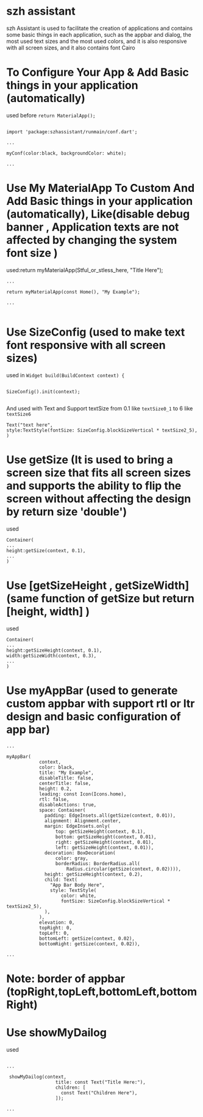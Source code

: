 # szh assistant

szh Assistant is used to facilitate the creation of applications and contains some basic things in each application, such as the appbar and dialog, the most used text sizes and the most used colors, and it is also responsive with all screen sizes, and it also contains font Cairo

# To Configure Your App & Add Basic things in your application (automatically)
used before ```return MaterialApp(); ```

```

import 'package:szhassistant/runmain/conf.dart';

...

myConf(color:black, backgroundColor: white);

...
```
# Use My MaterialApp To Custom And Add Basic things in your application (automatically), Like(disable debug banner , Application texts are not affected by changing the system font size )

used:return myMaterialApp(Stful_or_stless_here, "Title Here");

```
...

return myMaterialApp(const Home(), "My Example");

...


```

# Use SizeConfig (used to make text font responsive with all screen sizes)
used in ```Widget build(BuildContext context) { ```

```

SizeConfig().init(context);


```
And used with Text and Support textSize from 0.1 like ```textSize0_1``` to 6 like ```textSize6```

```
Text("text here",
style:TextStyle(fontSize: SizeConfig.blockSizeVertical * textSize2_5),
)
```

# Use getSize (It is used to bring a screen size that fits all screen sizes and supports the ability to flip the screen without affecting the design by return size 'double') 

used
```
Container(
...
height:getSize(context, 0.1),
... 
)
```

# Use [getSizeHeight , getSizeWidth] (same function of getSize but return [height, width] ) 
used
```
Container(
...
height:getSizeHeight(context, 0.1),
width:getSizeWidth(context, 0.3),
... 
)
```




# Use myAppBar (used to generate custom appbar with support rtl or ltr design and basic configuration of app bar)

```
...

myAppBar(
            context,
            color: black,
            title: "My Example",
            disableTitle: false,
            centerTitle: false,
            height: 0.2,
            leading: const Icon(Icons.home),
            rtl: false,
            disableActions: true,
            space: Container(
              padding: EdgeInsets.all(getSize(context, 0.01)),
              alignment: Alignment.center,
              margin: EdgeInsets.only(
                  top: getSizeHeight(context, 0.1),
                  bottom: getSizeHeight(context, 0.01),
                  right: getSizeHeight(context, 0.01),
                  left: getSizeHeight(context, 0.01)),
              decoration: BoxDecoration(
                  color: gray,
                  borderRadius: BorderRadius.all(
                      Radius.circular(getSize(context, 0.02)))),
              height: getSizeHeight(context, 0.2),
              child: Text(
                "App Bar Body Here",
                style: TextStyle(
                    color: white,
                    fontSize: SizeConfig.blockSizeVertical * textSize2_5),
              ),
            ),
            elevation: 0,
            topRight: 0,
            topLeft: 0,
            bottomLeft: getSize(context, 0.02),
            bottomRight: getSize(context, 0.02)),

...

```

# Note: border of appbar (topRight,topLeft,bottomLeft,bottomRight) 

# Use showMyDailog
used
```

...

 showMyDailog(context,
                  title: const Text("Title Here:"),
                  children: [
                    const Text("Children Here"),
                  ]);

...

```




